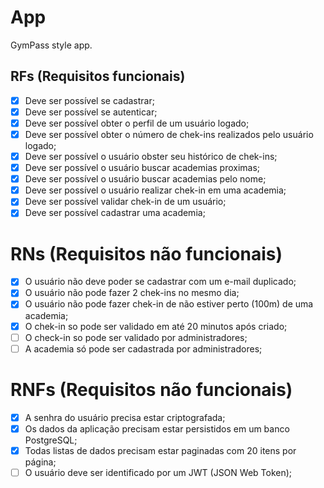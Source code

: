 # App

GymPass style app.

## RFs (Requisitos funcionais)

- [x] Deve ser possível se cadastrar;
- [x] Deve ser possível se autenticar;
- [X] Deve ser possível obter o perfil de um usuário logado;
- [x] Deve ser possível obter o número de chek-ins realizados pelo usuário logado;
- [x] Deve ser possível o usuário obster seu histórico de chek-ins;
- [x] Deve ser possível o usuário buscar academias proximas;
- [x] Deve ser possível o usuário buscar academias pelo nome;
- [x] Deve ser possível o usuário realizar chek-in em uma academia;
- [x] Deve ser possível validar chek-in de um usuário;
- [x] Deve ser possível cadastrar uma academia;

# RNs (Requisitos não funcionais)

- [x] O usuário não deve poder se cadastrar com um e-mail duplicado;
- [x] O usuário não pode fazer 2 chek-ins no mesmo dia;
- [x] O usuário não pode fazer chek-in de não estiver perto (100m) de uma academia;
- [x] O chek-in so pode ser validado em até 20 minutos após criado;
- [ ] O check-in so pode ser validado por administradores;
- [ ] A academia só pode ser cadastrada por administradores;

# RNFs (Requisitos não funcionais)

- [x] A senhra do usuário precisa estar criptografada;
- [x] Os dados da aplicação precisam estar persistidos em um banco PostgreSQL;
- [x] Todas listas de dados precisam estar paginadas com 20 itens por página;
- [ ] O usuário deve ser identificado por um JWT (JSON Web Token);